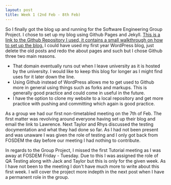 ```yaml
---
layout: post
title: Week 1 (2nd Feb - 8th Feb)
---
```

So I finally got the blog up and running for the Software Engineering Group Project.
I chose to set up my blog using Github Pages and Jekyll. [This is a link to the Github Repository I used, it contains a small walkthrough on how to set up the blog.](https://github.com/barryclark/jekyll-now) I could have used my first year WordPress blog, just delete the old posts and redo the about pages and such but I chose Github three two main reasons.

* That domain eventually runs out when I leave university as it is hosted by the university. I would like to keep this blog for longer as I might find uses for it later down the line.
* Using Github instead of WordPress allows me to get used to Github more in general using things such as forks and markups. This is generally good practice and could come in useful in the future.
* I have the option to clone my website to a local repository and get more practice with pushing and committing which again is good practice.

As a group we had our first non-timetabled meeting on the 7th of Feb. The first matter was revolving around everyone having set up their blog and email the link to Lawrence. Next Taylor and Rhys discussed the testing docymentation and what they had done so far. As I had not been present and was unaware I was given the role of testing and I only got back from FOSDEM the day before our meeting I had nothing to contribute.

In regards to the Group Project, I missed the first Tutorial meeting as I was away at FOSDEM Friday - Tuesday. Due to this I was assigned the role of QA Testing along with Jack and Taylor but this is only for the given week. As I have not been to the meeting I don't have much more to write about this first week. I will cover the project more indepth in the next post when I have a permanent role in the group.
